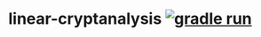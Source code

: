 # linear-cryptanalysis [![gradle run](https://github.com/corite/linear-cryptanalysis/actions/workflows/gradle-run.yml/badge.svg)](https://github.com/corite/linear-cryptanalysis/actions/workflows/gradle-run.yml)
